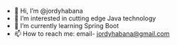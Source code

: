 - 👋 Hi, I’m @jordyhabana
- 👀 I’m interested in cutting edge Java technology
- 🌱 I’m currently learning Spring Boot
- 📫 How to reach me: email- jordyhabana@gmail.com 
